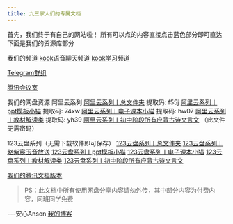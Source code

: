 ```yaml
---
title: 九三家人们的专属文档
---
```


首先，我们终于有自己的网站啦！
所有可以点的内容直接点击蓝色部分即可直达
下面是我们的资源库部分

我们的频道
[kook语音聊天频道](https://kook.top/qJ8m92)
[kook学习频道](https://kook.top/Zrn2b5)

[Telegram群组](https://t.me/+k_ioXdAIDrE0Yjgx)

[腾讯会议室](https://meeting.tencent.com/dm/ZolNZbcdGBuP)


我们的网盘资源
阿里云系列
[阿里云系列丨总文件夹](https://www.aliyundrive.com/s/VnZDUD285uq) 提取码: f55j
[阿里云系列丨ppt模板小猫](https://www.aliyundrive.com/s/NxPcvMWhASv) 提取码: 74xw
[阿里云系列丨电子课本小猫](https://www.aliyundrive.com/s/JWDsrPPWofh) 提取码: hw07
[阿里云系列丨教材解读类](https://www.aliyundrive.com/s/QBC2iVzjbJt) 提取码: yh39
[阿里云系列丨初中阶段所有应背古诗文言文](https://www.alipan.com/s/yf1eeMJpgiZ) （此文件无需密码）

123云盘系列（无需下载软件即可保存）
[123云盘系列丨总文件夹](https://www.123pan.com/s/zp7KVv-KK1td.html)
[123云盘系列丨赵紫宸玉音放送](https://www.123pan.com/s/zp7KVv-dZxtd.html)
[123云盘系列丨ppt模板小猫](https://www.123pan.com/s/zp7KVv-UK1td.html)
[123云盘系列丨电子课本小猫](https://www.123pan.com/s/zp7KVv-SK1td.html)
[123云盘系列丨教材解读类](https://www.123pan.com/s/zp7KVv-9u1td.html)
[123云盘系列丨初中阶段所有应背古诗文言文](https://www.123pan.com/s/zp7KVv-D4xtd.html)


[我们的腾讯文档版本](https://docs.qq.com/doc/DRlJaTEFCR3JmbW9G)


>PS：此文档中所有使用网盘分享内容请勿外传，其中部分内容为付费内容，同班同学免费

---安心Anson [我的博客](https://xn--49s41h.xyz/)